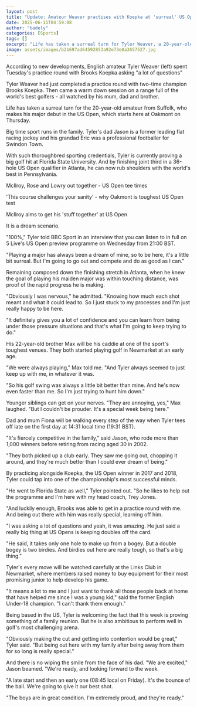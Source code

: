 ```yaml
---
layout: post
title: "Update: Amateur Weaver practises with Koepka at 'surreal' US Open"
date: 2025-06-11T04:59:08
author: "badely"
categories: [Sports]
tags: []
excerpt: "Life has taken a surreal turn for Tyler Weaver, a 20-year-old amateur from Suffolk, who makes his major debut in this week's US Open at Oakmont, write"
image: assets/images/b2b697ad64592853a92e73e0a3657527.jpg
---
```


According to new developments, English amateur Tyler Weaver (left) spent Tuesday's practice round with Brooks Koepka asking "a lot of questions" 

Tyler Weaver had just completed a practice round with two-time champion Brooks Koepka. Then came a warm down session on a range full of the world's best golfers - all watched by his mum, dad and brother.

Life has taken a surreal turn for the 20-year-old amateur from Suffolk, who makes his major debut in the US Open, which starts here at Oakmont on Thursday.

Big time sport runs in the family. Tyler's dad Jason is a former leading flat racing jockey and his grandad Eric was a professional footballer for Swindon Town.

With such thoroughbred sporting credentials, Tyler is currently proving a big golf hit at Florida State University. And by finishing joint third in a 36-hole US Open qualifier in Atlanta, he can now rub shoulders with the world's best in Pennsylvania.

McIlroy, Rose and Lowry out together - US Open tee times

'This course challenges your sanity' - why Oakmont is toughest US Open test

McIlroy aims to get his 'stuff together' at US Open

It is a dream scenario.

"100%," Tyler told BBC Sport in an interview that you can listen to in full on 5 Live's US Open preview programme on Wednesday from 21:00 BST. 

"Playing a major has always been a dream of mine, so to be here, it's a little bit surreal. But I'm going to go out and compete and do as good as I can."

Remaining composed down the finishing stretch in Atlanta, when he knew the goal of playing his maiden major was within touching distance, was proof of the rapid progress he is making.

"Obviously I was nervous," he admitted. "Knowing how much each shot meant and what it could lead to. So I just stuck to my processes and I'm just really happy to be here.

"It definitely gives you a lot of confidence and you can learn from being under those pressure situations and that's what I'm going to keep trying to do."

His 22-year-old brother Max will be his caddie at one of the sport's toughest venues. They both started playing golf in Newmarket at an early age.

"We were always playing," Max told me. "And Tyler always seemed to just keep up with me, in whatever it was.

"So his golf swing was always a little bit better than mine. And he's now even faster than me. So I'm just trying to hunt him down."

Younger siblings can get on your nerves. "They are annoying, yes," Max laughed. "But I couldn't be prouder. It's a special week being here."

Dad and mum Fiona will be walking every step of the way when Tyler tees off late on the first day at 14:31 local time (19:31 BST). 

"It's fiercely competitive in the family," said Jason, who rode more than 1,000 winners before retiring from racing aged 30 in 2002.

"They both picked up a club early. They saw me going out, chopping it around, and they're much better than I could ever dream of being."

By practicing alongside Koepka, the US Open winner in 2017 and 2018, Tyler could tap into one of the championship's most successful minds.

"He went to Florida State as well," Tyler pointed out. "So he likes to help out the programme and I'm here with my head coach, Trey Jones.

"And luckily enough, Brooks was able to get in a practice round with me. And being out there with him was really special, learning off him.

"I was asking a lot of questions and yeah, it was amazing. He just said a really big thing at US Opens is keeping doubles off the card.

"He said, it takes only one hole to make up from a bogey. But a double bogey is two birdies. And birdies out here are really tough, so that's a big thing."

Tyler's every move will be watched carefully at the Links Club in Newmarket, where members raised money to buy equipment for their most promising junior to help develop his game.

"It means a lot to me and I just want to thank all those people back at home that have helped me since I was a young kid," said the former English Under-18 champion. "I can't thank them enough."

Being based in the US, Tyler is welcoming the fact that this week is proving something of a family reunion. But he is also ambitious to perform well in golf's most challenging arena.

"Obviously making the cut and getting into contention would be great," Tyler said. "But being out here with my family after being away from them for so long is really special."

And there is no wiping the smile from the face of his dad. "We are excited," Jason beamed. "We're ready, and looking forward to the week.

"A late start and then an early one (08:45 local on Friday). It's the bounce of the ball. We're going to give it our best shot.

"The boys are in great condition. I'm extremely proud, and they're ready."

